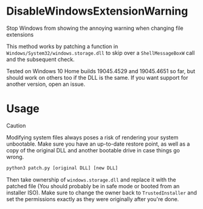 # DisableWindowsExtensionWarning
Stop Windows from showing the annoying warning when changing file extensions

This method works by patching a function in `Windows/System32/windows.storage.dll` to skip over a `ShellMessageBoxW` call and the subsequent check.

Tested on Windows 10 Home builds 19045.4529 and 19045.4651 so far, but should work on others too if the DLL is the same. If you want support for another version, open an issue.

# Usage
> [!CAUTION]
> Modifying system files always poses a risk of rendering your system unbootable. Make sure you have an up-to-date restore point, as well as a copy of the original DLL and another bootable drive in case things go wrong.

```cmd
python3 patch.py [original DLL] [new DLL]
```

Then take ownership of `windows.storage.dll` and replace it with the patched file (You should probably be in safe mode or booted from an installer ISO). Make sure to change the owner back to `TrustedInstaller` and set the permissions exactly as they were originally after you're done.
